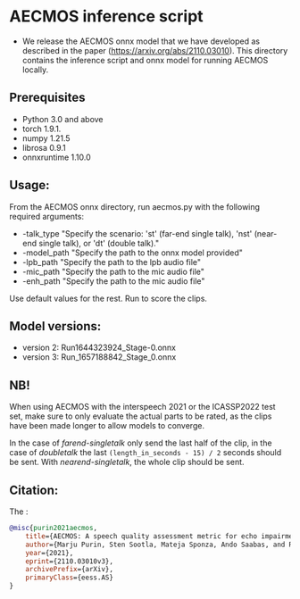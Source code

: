 # AECMOS inference script

* We release the AECMOS onnx model that we have developed as described in the paper (https://arxiv.org/abs/2110.03010). This directory contains the inference script and onnx model for running AECMOS locally.

## Prerequisites
- Python 3.0 and above
- torch 1.9.1.
- numpy 1.21.5
- librosa 0.9.1
- onnxruntime 1.10.0

## Usage:
From the AECMOS onnx directory, run aecmos.py with the following required arguments:
- -talk_type "Specify the scenario: 'st' (far-end single talk), 'nst' (near-end single talk), or 'dt' (double talk)."
- -model_path "Specify the path to the onnx model provided"
- -lpb_path "Specify the path to the lpb audio file"
- -mic_path "Specify the path to the mic audio file"
- -enh_path "Specify the path to the mic audio file"

Use default values for the rest. Run to score the clips.

## Model versions:
- version 2: Run1644323924_Stage-0.onnx
- version 3: Run_1657188842_Stage_0.onnx

## NB! 
When using AECMOS with the interspeech 2021 or the ICASSP2022 test set, make sure to only evaluate the actual parts to be rated, as the clips have been made longer to allow models to converge.

In the case of _farend-singletalk_ only send the last half of the clip, in the case of _doubletalk_ the last `(length_in_seconds - 15) / 2` seconds should be sent. With _nearend-singletalk_, the whole clip should be sent. 


## Citation:
The :<br />  
```BibTex
@misc{purin2021aecmos,
    title={AECMOS: A speech quality assessment metric for echo impairment.},
    author={Marju Purin, Sten Sootla, Mateja Sponza, Ando Saabas, and Ross Cutler},
    year={2021},
    eprint={2110.03010v3},
    archivePrefix={arXiv},
    primaryClass={eess.AS}
}
```

